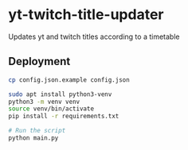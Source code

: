 # yt-twitch-title-updater

Updates yt and twitch titles according to a timetable

## Deployment

```bash
cp config.json.example config.json

sudo apt install python3-venv
python3 -m venv venv
source venv/bin/activate
pip install -r requirements.txt

# Run the script
python main.py
```
